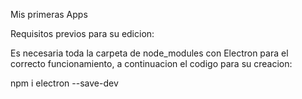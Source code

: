 Mis primeras Apps

Requisitos previos para su edicion:

Es necesaria toda la carpeta de node_modules con Electron para el correcto funcionamiento, a continuacion el codigo para su creacion: 

npm i electron --save-dev
